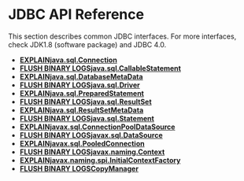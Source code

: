 # JDBC API Reference<a name="EN-US_TOPIC_0289900772"></a>

This section describes common JDBC interfaces. For more interfaces, check JDK1.8 (software package) and JDBC 4.0.

-   **[EXPLAINjava.sql.Connection](java-sql-connection.md)** 
-   **[FLUSH BINARY LOGSjava.sql.CallableStatement](java-sql-callablestatement.md)** 
-   **[EXPLAINjava.sql.DatabaseMetaData](java-sql-databasemetadata.md)** 
-   **[FLUSH BINARY LOGSjava.sql.Driver](java-sql-driver.md)** 
-   **[EXPLAINjava.sql.PreparedStatement](java-sql-preparedstatement.md)** 
-   **[FLUSH BINARY LOGSjava.sql.ResultSet](java-sql-resultset.md)** 
-   **[EXPLAINjava.sql.ResultSetMetaData](java-sql-resultsetmetadata.md)** 
-   **[FLUSH BINARY LOGSjava.sql.Statement](java-sql-statement.md)** 
-   **[EXPLAINjavax.sql.ConnectionPoolDataSource](javax-sql-connectionpooldatasource.md)** 
-   **[FLUSH BINARY LOGSjavax.sql.DataSource](javax-sql-datasource.md)** 
-   **[EXPLAINjavax.sql.PooledConnection](javax-sql-pooledconnection.md)** 
-   **[FLUSH BINARY LOGSjavax.naming.Context](javax-naming-context.md)** 
-   **[EXPLAINjavax.naming.spi.InitialContextFactory](javax-naming-spi-initialcontextfactory.md)** 
-   **[FLUSH BINARY LOGSCopyManager](copymanager.md)** 
  